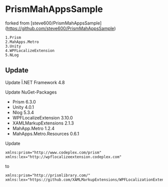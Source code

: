 # PrismMahAppsSample

forked from [steve600/PrismMahAppsSample] (https://github.com/steve600/PrismMahAppsSample)

```
1.Prism
2.MahApps.Metro
3.Unity
4.WPFLocalizeExtension
5.NLog
```

## Update
Update Ϊ.NET Framework 4.8

Update NuGet-Packages
- Prism 6.3.0
- Unity 4.0.1
- Nlog  5.3.4
- WPFLocalizeExtension 3.10.0
- XAMLMarkupExtensions 2.1.3
- MahApp.Metro 1.2.4
- MahApps.Metro.Resources 0.6.1


Update  
```
xmlns:prism="http://www.codeplex.com/prism"
xmlns:lex="http://wpflocalizeextension.codeplex.com"
```
to 
```
xmlns:prism="http://prismlibrary.com/"
xmlns:lex="https://github.com/XAMLMarkupExtensions/WPFLocalizationExtension"
```